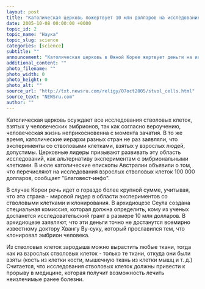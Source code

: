 ```yaml
---
layout: post
title: "Католическая церковь пожертвует 10 млн долларов на исследования стволовых клеток"
date: 2005-10-08 00:00:00 +0000
topic_id: 2
topic_name: "Наука"
topic_slug: science
categories: [science]
subtitle: ""
announcement: "Католическая церковь в Южной Корее жертвует деньги на исследования взрослых стволовых клеток."
additional_content: ""
photo_filename: ""
photo_width: 0
photo_height: 0
photo_alt: ""
source_url: "http://txt.newsru.com/religy/07oct2005/stvol_cells.html"
source_text: "NEWSru.com"
author: ""
---
```

Католическая церковь осуждает все исследования стволовых клеток, взятых у человеческих эмбрионов, так как согласно вероучению, человеческая жизнь неприкосновенна с момента зачатия. В то же время, католические иерархи разных стран не раз заявляли, что эксперименты со стволовыми клетками, взятых у взрослых людей, допустимы. Церковные лидеры призывают развивать эту область исследований, как альтернативу экспериментам с эмбриональными клетками. В июле католические епископы Австралии объявили о том, что перечисляют на исследования взрослых стволовых клеток 100 000 долларов, сообщает "Благовест-инфо".

В случае Кореи речь идет о гораздо более крупной сумме, учитывая, что эта страна - мировой лидер в области экспериментов со стволовыми клетками и клонирования. В архидиоцезе Сеула создана специальная комиссия, которая должна определить, кому из ученых достанется исследовательский грант в размере 10 млн долларов. В архидиоцезе заявляют, что эти деньги точно не достанутся всемирно известному доктору Хвангу Ву-суку, который прославился тем, что клонировал эмбрион человека.

Из стволовых клеток зародыша можно вырастить любые ткани, тогда как из взрослых стволовых клеток - только те ткани, откуда они были взяты (кость из клетки кости, мышечную ткань из клетки мышц и т. д.) Считается, что исследования стволовых клеток должны привести к прорыву в медицине, которая получит возможность лечить неизлечимые ранее болезни.
